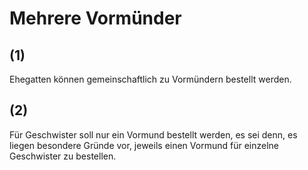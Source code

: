 # Mehrere Vormünder



## (1)

 Ehegatten können gemeinschaftlich zu Vormündern bestellt werden.

## (2)

 Für Geschwister soll nur ein Vormund bestellt werden, es sei denn, es liegen besondere Gründe vor, jeweils einen Vormund für einzelne Geschwister zu bestellen. 

